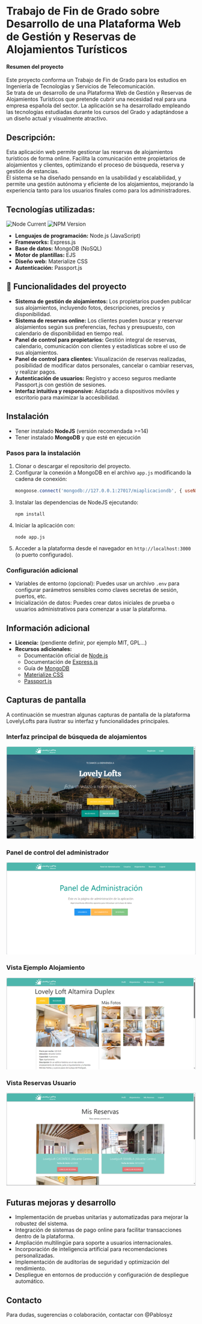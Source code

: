# Trabajo de Fin de Grado sobre Desarrollo de una Plataforma Web de Gestión y Reservas de Alojamientos Turísticos
#### Resumen del proyecto
Este proyecto conforma un Trabajo de Fin de Grado para los estudios en Ingeniería de Tecnologías y Servicios de Telecomunicación.  
Se trata de un desarrollo de una Plataforma Web de Gestión y Reservas de Alojamientos Turísticos que pretende cubrir una necesidad real para una empresa española del sector. La aplicación se ha desarrollado empleando las tecnologías estudiadas durante los cursos del Grado y adaptándose a un diseño actual y visualmente atractivo.

## Descripción:

Esta aplicación web permite gestionar las reservas de alojamientos turísticos de forma online. Facilita la comunicación entre propietarios de alojamientos y clientes, optimizando el proceso de búsqueda, reserva y gestión de estancias.  
El sistema se ha diseñado pensando en la usabilidad y escalabilidad, y permite una gestión autónoma y eficiente de los alojamientos, mejorando la experiencia tanto para los usuarios finales como para los administradores.

## Tecnologías utilizadas:
![Node Current](https://img.shields.io/node/v/express) 
![NPM Version](https://img.shields.io/npm/v/npm)

* **Lenguajes de programación:** Node.js (JavaScript)
* **Frameworks:** Express.js
* **Base de datos:** MongoDB (NoSQL)
* **Motor de plantillas:** EJS
* **Diseño web:** Materialize CSS
* **Autenticación:** Passport.js

## :hammer: Funcionalidades del proyecto

- **Sistema de gestión de alojamientos:** Los propietarios pueden publicar sus alojamientos, incluyendo fotos, descripciones, precios y disponibilidad.
- **Sistema de reservas online:** Los clientes pueden buscar y reservar alojamientos según sus preferencias, fechas y presupuesto, con calendario de disponibilidad en tiempo real.
- **Panel de control para propietarios:** Gestión integral de reservas, calendario, comunicación con clientes y estadísticas sobre el uso de sus alojamientos.
- **Panel de control para clientes:** Visualización de reservas realizadas, posibilidad de modificar datos personales, cancelar o cambiar reservas, y realizar pagos.
- **Autenticación de usuarios:** Registro y acceso seguros mediante Passport.js con gestión de sesiones.
- **Interfaz intuitiva y responsive:** Adaptada a dispositivos móviles y escritorio para maximizar la accesibilidad.

## Instalación
* Tener instalado **NodeJS** (versión recomendada >=14)
* Tener instalado **MongoDB** y que esté en ejecución

### Pasos para la instalación
1. Clonar o descargar el repositorio del proyecto.
2. Configurar la conexión a MongoDB en el archivo `app.js` modificando la cadena de conexión:
    ```js
    mongoose.connect('mongodb://127.0.0.1:27017/miaplicaciondb', { useNewUrlParser: true, useUnifiedTopology: true });
    ```  
3. Instalar las dependencias de NodeJS ejecutando:
    ```
    npm install
    ```  
4. Iniciar la aplicación con:
    ```
    node app.js
    ```  
5. Acceder a la plataforma desde el navegador en `http://localhost:3000` (o puerto configurado).

### Configuración adicional
- Variables de entorno (opcional): Puedes usar un archivo `.env` para configurar parámetros sensibles como claves secretas de sesión, puertos, etc.
- Inicialización de datos: Puedes crear datos iniciales de prueba o usuarios administrativos para comenzar a usar la plataforma.

## Información adicional

* **Licencia:** (pendiente definir, por ejemplo MIT, GPL...)
* **Recursos adicionales:**
    - Documentación oficial de [Node.js](https://nodejs.org/)
    - Documentación de [Express.js](https://expressjs.com/)
    - Guía de [MongoDB](https://www.mongodb.com/docs/)
    - [Materialize CSS](https://materializecss.com/)
    - [Passport.js](http://www.passportjs.org/)

## Capturas de pantalla

A continuación se muestran algunas capturas de pantalla de la plataforma LovelyLofts para ilustrar su interfaz y funcionalidades principales.

### Interfaz principal de búsqueda de alojamientos
![Captura de pantalla de la interfaz principal](public/images/Home.png)

### Panel de control del administrador
![Panel de control del propietario](public/images/AdminDashboard.png)

### Vista Ejemplo Alojamiento
![Vista Ejemplo Alojamiento Detalle](public/images/Alojam1.png)

### Vista Reservas Usuario
![Vista Reservas Usuario](public/images/vistaMisReservas.png)


## Futuras mejoras y desarrollo

- Implementación de pruebas unitarias y automatizadas para mejorar la robustez del sistema.
- Integración de sistemas de pago online para facilitar transacciones dentro de la plataforma.
- Ampliación multilingüe para soporte a usuarios internacionales.
- Incorporación de inteligencia artificial para recomendaciones personalizadas.
- Implementación de auditorías de seguridad y optimización del rendimiento.
- Despliegue en entornos de producción y configuración de despliegue automático.  

## Contacto

Para dudas, sugerencias o colaboración, contactar con @Pablosyz
